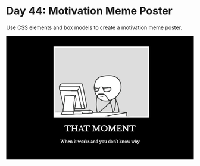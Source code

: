 # Day 44: Motivation Meme Poster

Use CSS elements and box models to create a motivation meme poster.

<img 
  src="https://github.com/marilynyi/100-days-of-code-python/blob/main/days-41-50/day-44/motivation-meme-poster/output.png" width=600>

